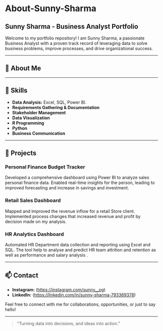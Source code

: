 # About-Sunny-Sharma
## Sunny Sharma - Business Analyst Portfolio

Welcome to my portfolio repository! I am Sunny Sharma, a passionate Business Analyst with a proven track record of leveraging data to solve business problems, improve processes, and drive organizational success.

---

## 👤 About Me



---

## 💼 Skills

- **Data Analysis:** Excel, SQL, Power BI.
- **Requirements Gathering & Documentation**
- **Stakeholder Management**
- **Data Visualization**
- **R Programming**
- **Python**
- **Business Communication**

---

## 🚀 Projects

### Personal Finance Budget Tracker
Developed a comprehensive dashboard using Power BI to analyze sales personal finance data. Enabled real-time insights for the person, leading to improved forecasting and  increase in savings and investment.

### Retail Sales Dashboard
Mapped and improved the revenue inflow for a retail Store client. Implemented process changes that increased revenue and profit by decision made on my analysis.

### HR Analytics Dashboard
Automated HR Department data collection and reporting using Excel and SQL. The tool help to analyse and predict  HR team attrition and retention as well as performance and salary analysis .

---

## 📫 Contact

- **Instagram:** (https://instagram.com/sunny__og)
- **LinkedIn:** (https://linkedin.com/in/sunny-sharma-793369378)

Feel free to connect with me for collaborations, opportunities, or just to say hello!

---

> “Turning data into decisions, and ideas into action.”
